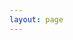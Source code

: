 ```yaml
---
layout: page
---
```


<script setup>
    import { withBase } from 'vitepress'
</script>

<eo-dash style="height:calc(100dvh - 64px)" :config="withBase('/configs/firstconfig.js')"/>
